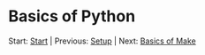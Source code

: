 # Basics of Python

Start: [Start](../readme.md)
| Previous: [Setup](./setup.md)
| Next: [Basics of Make](./make.md)
